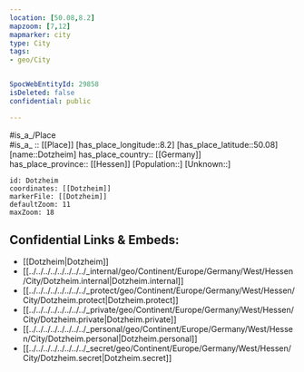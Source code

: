 ```yaml
---
location: [50.08,8.2] 
mapzoom: [7,12] 
mapmarker: city 
type: City
tags:
- geo/City


SpocWebEntityId: 29858
isDeleted: false
confidential: public

---
```

#is_a_/Place  
#is_a_ :: [[Place]] 
[has_place_longitude::8.2] 
[has_place_latitude::50.08] 
[name::Dotzheim] 
has_place_country:: [[Germany]]  
has_place_province:: [[Hessen]] 
[Population::] 
[Unknown::] 


```leaflet
id: Dotzheim
coordinates: [[Dotzheim]] 
markerFile: [[Dotzheim]] 
defaultZoom: 11 
maxZoom: 18
```


## Confidential Links & Embeds: 
- [[Dotzheim|Dotzheim]]  
- [[../../../../../../../../_internal/geo/Continent/Europe/Germany/West/Hessen/City/Dotzheim.internal|Dotzheim.internal]] 
- [[../../../../../../../../_protect/geo/Continent/Europe/Germany/West/Hessen/City/Dotzheim.protect|Dotzheim.protect]] 
- [[../../../../../../../../_private/geo/Continent/Europe/Germany/West/Hessen/City/Dotzheim.private|Dotzheim.private]] 
- [[../../../../../../../../_personal/geo/Continent/Europe/Germany/West/Hessen/City/Dotzheim.personal|Dotzheim.personal]] 
- [[../../../../../../../../_secret/geo/Continent/Europe/Germany/West/Hessen/City/Dotzheim.secret|Dotzheim.secret]] 
